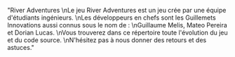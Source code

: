 "River Adventures 
\nLe jeu River Adventures est un jeu crée par une équipe d'étudiants ingénieurs.
\nLes développeurs en chefs sont les Guillemets Innovations aussi connus sous le nom de : 
\nGuillaume Melis, Mateo Pereira et Dorian Lucas. 
\nVous trouverez dans ce répertoire toute l'évolution du jeu et du code source. 
\nN'hésitez pas à nous donner des retours et des astuces."
